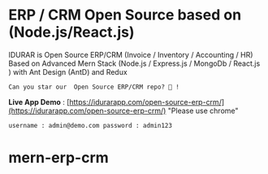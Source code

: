 # ERP / CRM Open Source based on (Node.js/React.js)

IDURAR is Open Source ERP/CRM (Invoice / Inventory / Accounting / HR) Based on Advanced Mern Stack (Node.js / Express.js / MongoDb / React.js ) with Ant Design (AntD) and Redux

```
Can you star our  Open Source ERP/CRM repo? 🤩 !
```


**Live App Demo** : [https://idurarapp.com/open-source-erp-crm/](https://idurarapp.com/open-source-erp-crm/) "Please use chrome"

`username : admin@demo.com password : admin123`
# mern-erp-crm
